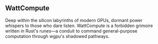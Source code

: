 ## WattCompute

Deep within the silicon labyrinths of modern GPUs, dormant power whispers to those who dare listen. WattCompute is a forbidden grimoire written in Rust's runes—a conduit to command general-purpose computation through wgpu's shadowed pathways.

